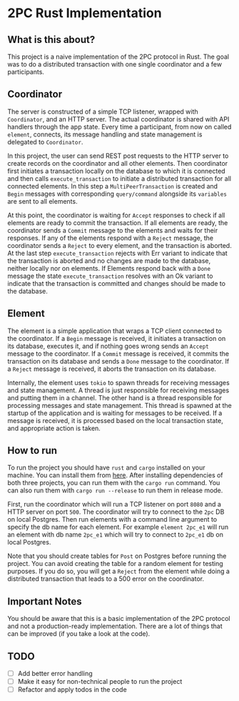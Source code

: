 # 2PC Rust Implementation

## What is this about?
This project is a naive implementation of the 2PC protocol in Rust. The goal was to do a distributed transaction with one single coordinator and a few participants.


## Coordinator
The server is constructed of a simple TCP listener, wrapped with `Coordinator`, and an HTTP server. The actual coordinator is shared with API handlers through the app state. Every time a participant, from now on called `element`, connects, its message handling and state management is delegated to `Coordinator`.

In this project, the user can send REST post requests to the HTTP server to create records on the coordinator and all other elements.
Then coordinator first initiates a transaction locally on the database to which it is connected and then calls `execute_transaction` to initiate a distributed transaction for all connected elements.
In this step a `MultiPeerTransaction` is created and `Begin` messages with corresponding `query/command` alongside its `variables` are sent to all elements.

At this point, the coordinator is waiting for `Accept` responses to check if all elements are ready to commit the transaction. If all elements are ready, the coordinator sends a `Commit` message to the elements and waits for their responses. If any of the elements respond with a `Reject` message, the coordinator sends a `Reject` to every element, and the transaction is aborted. At the last step `execute_transaction` rejects with Err variant to indicate that the transaction is aborted and no changes are made to the database, neither locally nor on elements.
If Elements respond back with a `Done` message the state `execute_transaction` resolves with an Ok variant to indicate that the transaction is committed and changes should be made to the database.


## Element
The element is a simple application that wraps a TCP client connected to the coordinator. If a `Begin` message is received, it initiates a transaction on its database, executes it, and if nothing goes wrong sends an `Accept` message to the coordinator.
If a `Commit` message is received, it commits the transaction on its database and sends a `Done` message to the coordinator.
If a `Reject` message is received, it aborts the transaction on its database.

Internally, the element uses `tokio` to spawn threads for receiving messages and state management. A thread is just responsible for receiving messages and putting them in a channel. The other hand is a thread responsible for processing messages and state management. This thread is spawned at the startup of the application and is waiting for messages to be received. If a message is received, it is processed based on the local transaction state, and appropriate action is taken.

## How to run
To run the project you should have `rust` and `cargo` installed on your machine. You can install them from [here](https://www.rust-lang.org/tools/install).
After installing dependencies of both three projects, you can run them with the `cargo run` command. You can also run them with `cargo run --release` to run them in release mode.

First, run the coordinator which will run a TCP listener on port `8080` and a HTTP server on port `500`. The coordinator will try to connect to the `2pc` DB on local Postgres.
Then run elements with a command line argument to specify the db name for each element. For example `element 2pc_e1` will run an element with db name `2pc_e1` which will try to connect to `2pc_e1` db on local Postgres.

Note that you should create tables for `Post` on Postgres before running the project. You can avoid creating the table for a random element for testing purposes. If you do so, you will get a `Reject` from the element while doing a distributed transaction that leads to a 500 error on the coordinator.

## Important Notes
You should be aware that this is a basic implementation of the 2PC protocol and not a production-ready implementation. There are a lot of things that can be improved (if you take a look at the code).

## TODO
- [ ] Add better error handling
- [ ] Make it easy for non-technical people to run the project
- [ ] Refactor and apply todos in the code